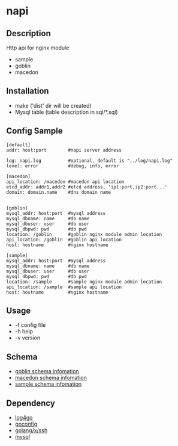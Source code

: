 # napi
## Description
Http api for nginx module
* sample
* goblin
* macedon

## Installation
* make ('dist' dir will be created)
* Mysql table (table description in sql/*.sql)

## Config Sample

```
[default]
addr: host:port        #napi server address

log: napi.log          #optional, default is "../log/napi.log"
level: error           #debug, info, error

[macedon]
api_location: /macedon #macedon api location
etcd_addr: addr1,addr2 #etcd address, 'ip1:port,ip2:port...'
domain: domain.name    #dns domain name


[goblin]
mysql_addr: host:port  #mysql address
mysql_dbname: name     #db name
mysql_dbuser: user     #db user
mysql_dbpwd: pwd       #db pwd
location: /goblin      #goblin nginx module admin location
api_location: /goblin  #goblin api location
host: hostname         #nginx hostname

[sample]
mysql_addr: host:port  #mysql address
mysql_dbname: name     #db name
mysql_dbuser: user     #db user
mysql_dbpwd: pwd       #db pwd
location: /sample      #sample nginx module admin location
api_location: /sample  #sample api location
host: hostname         #nginx hostname
```

## Usage

* -f config file
* -h help
* -v version

## Schema

* [goblin schema infomation](modules/goblin/doc/SCHEMA.md)
* [macedon schema infomation](modules/macedon/doc/SCHEMA.md)
* [sample schema infomation](modules/sample/doc/SCHEMA.md)

## Dependency

* [log4go](http://code.google.com/p/log4go)
* [goconfig](https://github.com/msbranco/goconfig)
* [golang/x/ssh](http://golang.org/x/crypto/ssh)
* [mysql](https://github.com/go-sql-driver/mysql)
